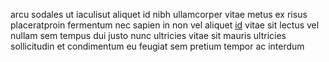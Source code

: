 arcu sodales ut iaculisut aliquet id nibh ullamcorper vitae metus ex risus
placeratproin fermentum nec sapien in non vel aliquet
[id](generated_webpages/laoreet1.md) vitae sit lectus vel nullam sem tempus dui
justo nunc ultricies vitae sit mauris ultricies sollicitudin et condimentum eu
feugiat sem pretium tempor ac interdum
